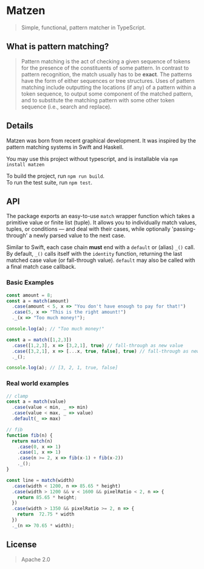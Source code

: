 # Matzen
> Simple, functional, pattern matcher in TypeScript.


## What is pattern matching?


> Pattern matching is the act of checking a given sequence of tokens for the presence of the constituents of some pattern. In contrast to pattern recognition, the match usually has to be **exact**. The patterns have the form of either sequences or tree structures. Uses of pattern matching include outputting the locations (if any) of a pattern within a token sequence, to output some component of the matched pattern, and to substitute the matching pattern with some other token sequence (i.e., search and replace).

## Details

Matzen was born from recent graphical development. It was inspired by the pattern matching systems in Swift and Haskell.

You may use this project without typescript, and is installable via `npm install matzen`

To build the project, run `npm run build`.  
To run the test suite, run `npm test`.


## API

The package exports an easy-to-use `match` wrapper function which takes a primitive value or finite list (tuple). It allows you to individually match values, tuples, or conditions — and deal with their cases, while optionally 'passing-through' a newly parsed value to the next case.

Similar to Swift, each case chain **must** end with a `default` or (alias) `_()` call. By default, `_()` calls itself with the `identity` function, returning the last matched case value (or fall-through value). `default` may also be called with a final match case callback.

### Basic Examples

```javascript
const amount = 8;
const a = match(amount)
  .case(amount < 5, x => "You don't have enough to pay for that!")
  .case(5, x => "This is the right amount!")
  ._(x => "Too much money!");

console.log(a); // "Too much money!"
```

```javascript
const a = match([1,2,3])
  .case([1,2,3], x => [3,2,1], true) // fall-through as new value
  .case([3,2,1], x => [...x, true, false], true) // fall-through as new value
  ._();

console.log(a); // [3, 2, 1, true, false]
```

### Real world examples

```javascript
// clamp
const a = match(value)
  .case(value < min, _ => min)
  .case(value < max, _ => value)
  .default(_ => max)
```

```javascript
// fib
function fib(n) {
  return match(n)
    .case(0, x => 1)
    .case(1, x => 1)
    .case(n >= 2, x => fib(x-1) + fib(x-2))
    ._();
}
```

```javascript
const line = match(width)
  .case(width < 1200, n => 85.65 * height)
  .case(width > 1200 && v < 1600 && pixelRatio < 2, n => {
    return 85.65 * height;
  })
  .case(width > 1350 && pixelRatio >= 2, n => {
    return  72.75 * width
  })
  ._(n => 70.65 * width);

```

## License

> Apache 2.0
